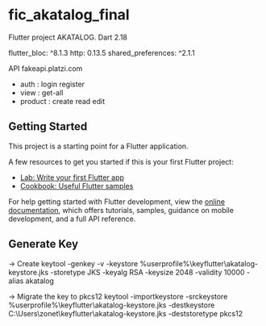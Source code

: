 # fic_akatalog_final

Flutter 
project AKATALOG.
Dart 2.18

flutter_bloc: ^8.1.3
http: 0.13.5
shared_preferences: ^2.1.1

API
fakeapi.platzi.com
- auth : login register
- view : get-all 
- product : create read edit

## Getting Started

This project is a starting point for a Flutter application.

A few resources to get you started if this is your first Flutter project:

- [Lab: Write your first Flutter app](https://docs.flutter.dev/get-started/codelab)
- [Cookbook: Useful Flutter samples](https://docs.flutter.dev/cookbook)

For help getting started with Flutter development, view the
[online documentation](https://docs.flutter.dev/), which offers tutorials,
samples, guidance on mobile development, and a full API reference.

## Generate Key
-> Create
keytool -genkey -v -keystore %userprofile%\keyflutter\akatalog-keystore.jks -storetype JKS -keyalg RSA -keysize 2048 -validity 10000 -alias akatalog

-> Migrate the key to pkcs12
keytool -importkeystore -srckeystore %userprofile%\keyflutter\akatalog-keystore.jks -destkeystore C:\Users\zonet\keyflutter\akatalog-keystore.jks -deststoretype pkcs12
